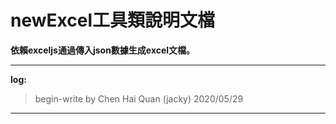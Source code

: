 
# newExcel工具類說明文檔

**依賴exceljs通過傳入json數據生成excel文檔。**

---
 **log:**<br/>
 >begin-write by Chen Hai Quan (jacky) 2020/05/29
---

